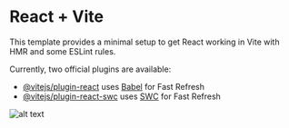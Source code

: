 # React + Vite

This template provides a minimal setup to get React working in Vite with HMR and some ESLint rules.

Currently, two official plugins are available:

- [@vitejs/plugin-react](https://github.com/vitejs/vite-plugin-react/blob/main/packages/plugin-react/README.md) uses [Babel](https://babeljs.io/) for Fast Refresh
- [@vitejs/plugin-react-swc](https://github.com/vitejs/vite-plugin-react-swc) uses [SWC](https://swc.rs/) for Fast Refresh

![alt text](https://www.dropbox.com/scl/fi/4kjfe0lu4x0j99w1cxc98/gemini-ss-3.png?rlkey=bkh15roez6n2nx0950sjpjyxj&st=aew8lbs8&dl=0)
